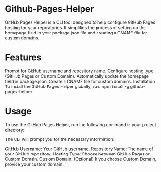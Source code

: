 # Github-Pages-Helper
GitHub Pages Helper is a CLI tool designed to help configure GitHub Pages hosting for your repositories. It simplifies the process of setting up the homepage field in your package.json file and creating a CNAME file for custom domains.

# Features
Prompt for GitHub username and repository name.
Configure hosting type (GitHub Pages or Custom Domain).
Automatically update the homepage field in package.json.
Create a CNAME file for custom domains.
Installation
To install the GitHub Pages Helper globally, run: npm install -g github-pages-helper

# Usage
To use the GitHub Pages Helper, run the following command in your project directory:

The CLI will prompt you for the necessary information:

GitHub Username: Your GitHub username.
Repository Name: The name of your GitHub repository.
Hosting Type: Choose between GitHub Pages or Custom Domain.
Custom Domain: (Optional) If you choose Custom Domain, provide your custom domain.